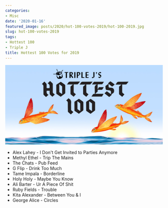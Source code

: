 ```yaml
---
categories:
- Misc
date: '2020-01-16'
featured_image: posts/2020/hot-100-votes-2019/hot-100-2019.jpg
slug: hot-100-votes-2019
tags:
- Hottest 100
- Triple J
title: Hottest 100 Votes for 2019
---
```


![hot100](hot-100-2019.jpg)

* Alex Lahey - I Don't Get Invited to Parties Anymore
* Methyl Ethel - Trip The Mains
* The Chats - Pub Feed
* G Flip - Drink Too Much
* Tame Impala - Borderline
* Holy Holy - Maybe You Know
* Ali Barter - Ur A Piece Of Shit
* Ruby Fields - Trouble
* Kita Alexander - Between You & I
* George Alice - Circles